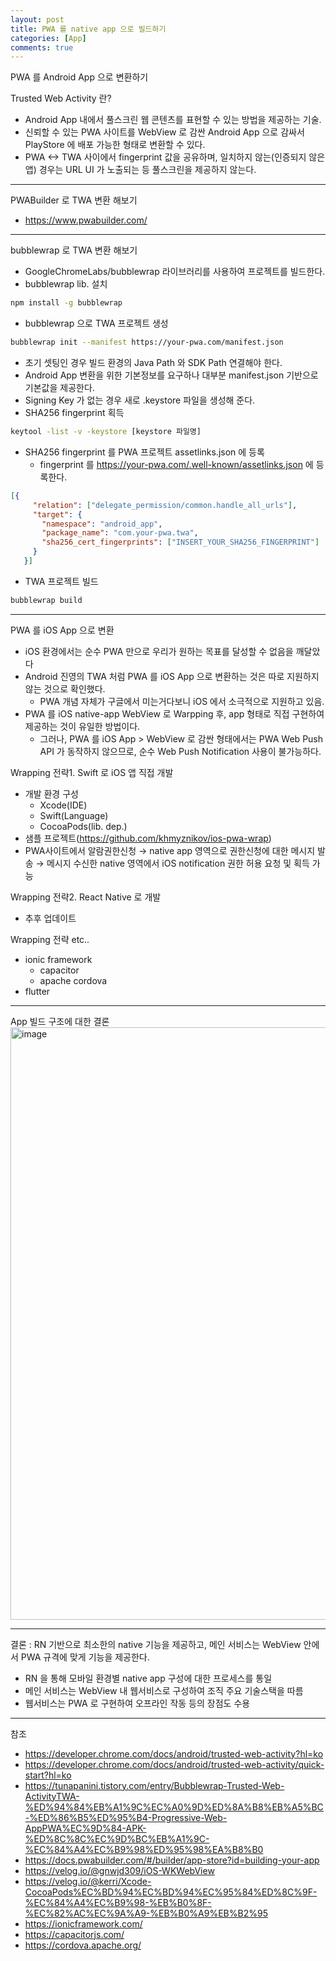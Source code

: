 ```yaml
---
layout: post
title: PWA 를 native app 으로 빌드하기
categories: [App]
comments: true
---
```


PWA 를 Android App 으로 변환하기

Trusted Web Activity 란?
- Android App 내에서 풀스크린 웹 콘텐츠를 표현할 수 있는 방법을 제공하는 기술.
- 신뢰할 수 있는 PWA 사이트를 WebView 로 감싼 Android App 으로 감싸서 PlayStore 에 배포 가능한 형태로 변환할 수 있다.
- PWA <-> TWA 사이에서 fingerprint 값을 공유하며, 일치하지 않는(인증되지 않은 앱) 경우는 URL UI 가 노출되는 등 풀스크린을 제공하지 않는다.

------------

PWABuilder 로 TWA 변환 해보기
- https://www.pwabuilder.com/

------------

bubblewrap 로 TWA 변환 해보기
- GoogleChromeLabs/bubblewrap 라이브러리를 사용하여 프로젝트를 빌드한다.
- bubblewrap lib. 설치
``` bash
npm install -g bubblewrap
```
- bubblewrap 으로 TWA 프로젝트 생성
``` bash
bubblewrap init --manifest https://your-pwa.com/manifest.json
```
  - 초기 셋팅인 경우 빌드 환경의 Java Path 와 SDK Path 연결해야 한다.
  - Android App 변환을 위한 기본정보를 요구하나 대부분 manifest.json 기반으로 기본값을 제공한다.
  - Signing Key 가 없는 경우 새로 .keystore 파일을 생성해 준다.
- SHA256 fingerprint 획득
``` bash
keytool -list -v -keystore [keystore 파일명]
```
- SHA256 fingerprint 를 PWA 프로젝트 assetlinks.json 에 등록
  - fingerprint 를 https://your-pwa.com/.well-known/assetlinks.json 에 등록한다.
 ```json
[{
      "relation": ["delegate_permission/common.handle_all_urls"],
      "target": {
        "namespace": "android_app",
        "package_name": "com.your-pwa.twa",
        "sha256_cert_fingerprints": ["INSERT_YOUR_SHA256_FINGERPRINT"]
      }
    }]
```
- TWA 프로젝트 빌드
```bash
bubblewrap build
```

------------

PWA 를 iOS App 으로 변환

- iOS 환경에서는 순수 PWA 만으로 우리가 원하는 목표를 달성할 수 없음을 깨달았다
- Android 진영의 TWA 처럼 PWA 를 iOS App 으로 변환하는 것은 따로 지원하지 않는 것으로 확인했다.
  - PWA 개념 자체가 구글에서 미는거다보니 iOS 에서 소극적으로 지원하고 있음.
- PWA 를 iOS native-app WebView 로 Warpping 후, app 형태로 직접 구현하여 제공하는 것이 유일한 방법이다.
  - 그러나, PWA 를 iOS App > WebView 로 감싼 형태에서는 PWA Web Push API 가 동작하지 않으므로, 순수 Web Push Notification 사용이 불가능하다.
 
Wrapping 전략1. Swift 로 iOS 앱 직접 개발
- 개발 환경 구성
  - Xcode(IDE)
  - Swift(Language)
  - CocoaPods(lib. dep.)
- 샘플 프로젝트(https://github.com/khmyznikov/ios-pwa-wrap)
- PWA사이트에서 알람권한신청 → native app 영역으로 권한신청에 대한 메시지 발송 → 메시지 수신한 native 영역에서 iOS notification 권한 허용 요청 및 획득 가능

Wrapping 전략2. React Native 로 개발
- 추후 업데이트

Wrapping 전략 etc..
- ionic framework
  - capacitor
  - apache cordova
- flutter

------------

App 빌드 구조에 대한 결론
<img width="948" alt="image" src="https://github.com/Hotsse/hotsse.github.io/assets/23256138/e461a5d8-f380-4d55-aace-9f0f8bbf4ffa">

------------

결론 : RN 기반으로 최소한의 native 기능을 제공하고, 메인 서비스는 WebView 안에서 PWA 규격에 맞게 기능을 제공한다.
- RN 을 통해 모바일 환경별 native app 구성에 대한 프로세스를 통일
- 메인 서비스는 WebView 내 웹서비스로 구성하여 조직 주요 기술스택을 따름
- 웹서비스는 PWA 로 구현하여 오프라인 작동 등의 장점도 수용

------------

참조
- https://developer.chrome.com/docs/android/trusted-web-activity?hl=ko
- https://developer.chrome.com/docs/android/trusted-web-activity/quick-start?hl=ko
- https://tunapanini.tistory.com/entry/Bubblewrap-Trusted-Web-ActivityTWA-%ED%94%84%EB%A1%9C%EC%A0%9D%ED%8A%B8%EB%A5%BC-%ED%86%B5%ED%95%B4-Progressive-Web-AppPWA%EC%9D%84-APK-%ED%8C%8C%EC%9D%BC%EB%A1%9C-%EC%84%A4%EC%B9%98%ED%95%98%EA%B8%B0
- https://docs.pwabuilder.com/#/builder/app-store?id=building-your-app
- https://velog.io/@gnwjd309/iOS-WKWebView
- https://velog.io/@kerri/Xcode-CocoaPods%EC%BD%94%EC%BD%94%EC%95%84%ED%8C%9F-%EC%84%A4%EC%B9%98-%EB%B0%8F-%EC%82%AC%EC%9A%A9-%EB%B0%A9%EB%B2%95
- https://ionicframework.com/
- https://capacitorjs.com/
- https://cordova.apache.org/

